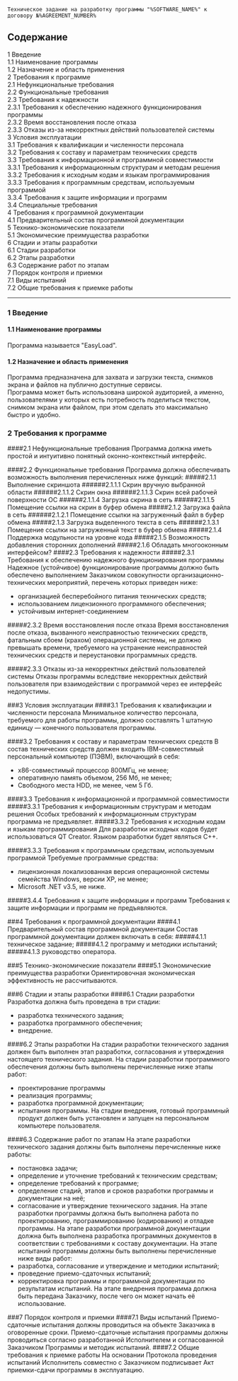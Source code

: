 ```
Техническое задание на разработку программы "%SOFTWARE_NAME%" к договору №%AGREEMENT_NUMBER%
```

## Содержание
1 Введение  
  1.1 Наименование программы  
  1.2 Назначение и область применения  
2 Требования к программе  
  2.1 Нефункциональные требования  
  2.2 Функциональные требования  
  2.3 Требования к надежности  
    2.3.1 Требования к обеспечению надежного функционирования программы  
    2.3.2 Время восстановления после отказа  
    2.3.3 Отказы из-за некорректных действий пользователей системы  
3 Условия эксплуатации  
  3.1 Требования к квалификации и численности персонала  
  3.2 Требования к составу и параметрам технических средств  
  3.3 Требования к информационной и программной совместимости  
    3.3.1 Требования к информационным структурам и методам решения  
    3.3.2 Требования к исходным кодам и языкам программирования  
    3.3.3 Требования к программным средствам, используемым программой  
    3.3.4 Требования к защите информации и программ  
  3.4 Специальные требования  
4 Требования к программной документации  
  4.1 Предварительный состав программной документации  
5 Технико-экономические показатели  
  5.1 Экономические преимущества разработки  
6 Стадии и этапы разработки  
  6.1 Стадии разработки  
  6.2 Этапы разработки  
  6.3 Содержание работ по этапам  
7 Порядок контроля и приемки  
  7.1 Виды испытаний  
  7.2 Общие требования к приемке работы  

* * *

### 1 Введение

#### 1.1 Наименование программы
Программа называется "EasyLoad".  

#### 1.2 Назначение и область применения
Программа предназначена для захвата и загрузки текста, снимков экрана и файлов на публично доступные сервисы.  
Программа может быть использована широкой аудиторией, а именно, пользователями у которых есть потребность поделиться текстом, снимком экрана или файлом, при этом сделать это максимально быстро и удобно.

### 2 Требования к программе
####2.1 Нефункциональные требования 
Программа должна иметь простой и интуитивно понятный оконно-контекстный интерфейс.

####2.2 Функциональные требования
Программа должна обеспечивать возможность выполнения перечисленных ниже функций:
#####2.1.1 Выполнение скриншота
######2.1.1.1 Скрин вручную выбранной области
######2.1.1.2 Скрин окна
######2.1.1.3 Скрин всей рабочей поверхности ОС
######2.1.1.4 Загрузка скрина в сеть
######2.1.1.5 Помещение ссылки на скрин в буфер обмена
#####2.1.2 Загрузка файла в сеть
######2.1.2.1 Помещение ссылки на загруженный файл в буфер обмена
#####2.1.3 Загрузка выделенного текста в сеть
######2.1.3.1 Помещение ссылки на загруженный текст в буфер обмена
#####2.1.4 Поддержка модульности на уровне кода
#####2.1.5 Возможность добавления сторонних дополнений
#####2.1.6 Обладать многооконным интерфейсом?
####2.3 Требования к надежности 
#####2.3.1 Требования к обеспечению надежного функционирования программы 
Надежное (устойчивое) функционирование программы должно быть обеспечено выполнением Заказчиком совокупности организационно-технических мероприятий, перечень которых приведен ниже:
 - организацией бесперебойного питания технических средств; 
 - использованием лицензионного программного обеспечения;
 - устойчивым интернет-соединением

#####2.3.2 Время восстановления после отказа 
Время восстановления после отказа, вызванного неисправностью технических средств, фатальным сбоем (крахом) операционной системы, не должно превышать времени, требуемого на устранение неисправностей технических средств и переустановки программных средств. 

#####2.3.3 Отказы из-за некорректных действий пользователей системы 
Отказы программы вследствие некорректных действий пользователя при взаимодействии с программой через ее интерфейс недопустимы.

###3 Условия эксплуатации 
####3.1 Требования к квалификации и численности персонала 
Минимальное количество персонала, требуемого для работы программы, должно составлять 1 штатную единицу — конечного пользователя программы.

####3.2 Требования к составу и параметрам технических средств
В состав технических средств должен входить IВМ-совместимый персональный компьютер (ПЭВМ), включающий в себя:
 - x86-совместимый процессор 800МГц, не менее;
 - оперативную память объемом, 256 Мб, не менее;
 - Свободного места HDD, не менее, чем 5 Гб.

####3.3 Требования к информационной и программной совместимости
#####3.3.1 Требования к информационным структурам и методам решения 
Особых требований к информационным структурам программа не предъявляет.
#####3.3.2 Требования к исходным кодам и языкам программирования
Для разработки исходных кодов будет использоваться QT Creator.
Языком разработки будет являться C++.

#####3.3.3 Требования к программным средствам, используемым программой 
Требуемые программные средства:
 - лицензионная локализованная версия операционной системы семейства Windows, версии ХР, не менее;
 - Microsoft .NET v3.5, не ниже.

#####3.4.4 Требования к защите информации и программ
Требования к защите информации и программ не предъявляются.

###4 Требования к программной документации
####4.1 Предварительный состав программной документации 
Состав программной документации должен включать в себя:
#####4.1.1 техническое задание;
#####4.1.2 программу и методики испытаний;
#####4.1.3 руководство оператора.

###5 Технико-экономические показатели 
####5.1 Экономические преимущества разработки
Ориентировочная экономическая эффективность не рассчитываются.

###6 Стадии и этапы разработки 
####6.1 Стадии разработки
Разработка должна быть проведена в три стадии: 
- разработка технического задания;
- разработка программного обеспечения;
- внедрение.

####6.2 Этапы разработки 
На стадии разработки технического задания должен быть выполнен этап разработки, согласования и утверждения настоящего технического задания.
На стадии разработки программного обеспечения должны быть выполнены перечисленные ниже этапы работ:
-  проектирование программы
-  реализация программы;
-  разработка программной документации;
-  испытания программы.
На стадии внедрения, готовый программный продукт должен быть установлен и запущен на персональном компьютере пользователя.

####6.3 Содержание работ по этапам
На этапе разработки технического задания должны быть выполнены перечисленные ниже работы:
 -  постановка задачи;
 -  определение и уточнение требований к техническим средствам;
 -  определение требований к программе;
 - определение стадий, этапов и сроков разработки программы и документации на неё;
 -  согласование и утверждение технического задания.
На этапе разработки программы должна быть выполнена работа по проектированию, программированию (кодированию) и отладке программы.
На этапе разработки программной документации должна быть выполнена разработка программных документов в соответствии с требованиями к составу документации.
На этапе испытаний программы должны быть выполнены перечисленные ниже виды работ:
 -   разработка, согласование и утверждение и методики испытаний;
 -   проведение приемо-сдаточных испытаний;
 - корректировка программы и программной документации по результатам испытаний.
На этапе внедрения программа должна быть передана Заказчику, после чего он может начать её использование.

###7 Порядок контроля и приемки 
####7.1 Виды испытаний
Приемо-сдаточные испытания должны проводиться на объекте Заказчика в оговоренные сроки. 
Приемо-сдаточные испытания программы должны проводиться согласно разработанной Исполнителем и согласованной Заказчиком Программы и методик испытаний. 
####7.2 Общие требования к приемке работы 
На основании Протокола проведения испытаний Исполнитель совместно с Заказчиком подписывает Акт приемки-сдачи программы в эксплуатацию.
